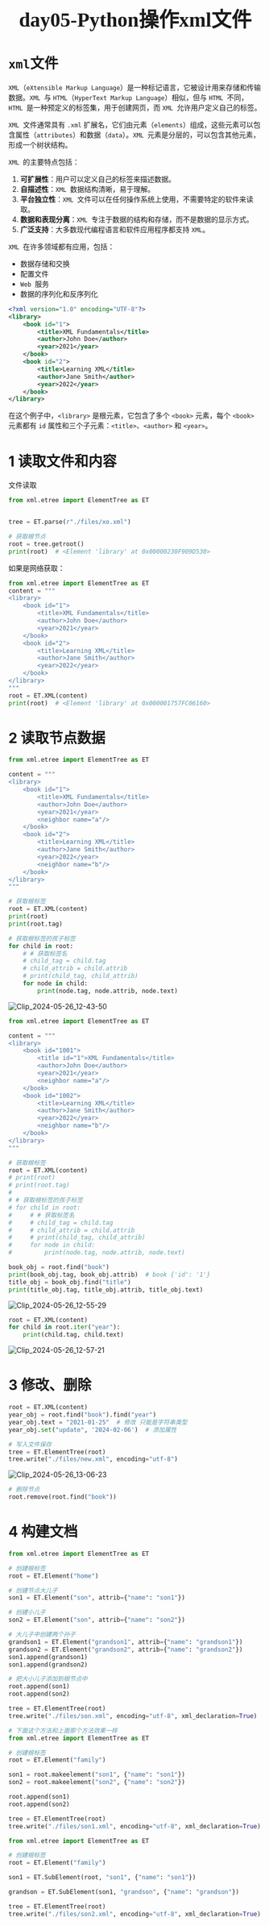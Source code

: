 <h1 style="text-align: center;font-size: 40px; font-family: '楷体';">day05-Python操作xml文件</h1>

# `xml`文件

`XML`（`eXtensible Markup Language`）是一种标记语言，它被设计用来存储和传输数据。`XML `与 `HTML`（`HyperText Markup Language`）相似，但与 `HTML `不同，`HTML `是一种预定义的标签集，用于创建网页，而 `XML `允许用户定义自己的标签。

`XML `文件通常具有 `.xml` 扩展名，它们由元素（`elements`）组成，这些元素可以包含属性（`attributes`）和数据（`data`）。`XML `元素是分层的，可以包含其他元素，形成一个树状结构。

`XML `的主要特点包括：

1. **可扩展性**：用户可以定义自己的标签来描述数据。
2. **自描述性**：`XML `数据结构清晰，易于理解。
3. **平台独立性**：`XML `文件可以在任何操作系统上使用，不需要特定的软件来读取。
4. **数据和表现分离**：`XML `专注于数据的结构和存储，而不是数据的显示方式。
5. **广泛支持**：大多数现代编程语言和软件应用程序都支持 `XML`。

`XML `在许多领域都有应用，包括：

- 数据存储和交换
- 配置文件
- `Web `服务
- 数据的序列化和反序列化

```xml
<?xml version="1.0" encoding="UTF-8"?>
<library>
    <book id="1">
        <title>XML Fundamentals</title>
        <author>John Doe</author>
        <year>2021</year>
    </book>
    <book id="2">
        <title>Learning XML</title>
        <author>Jane Smith</author>
        <year>2022</year>
    </book>
</library>
```

在这个例子中，`<library>` 是根元素，它包含了多个 `<book>` 元素，每个 `<book>` 元素都有 `id` 属性和三个子元素：`<title>`、`<author>` 和 `<year>`。

# 1 读取文件和内容

文件读取

```python
from xml.etree import ElementTree as ET


tree = ET.parse(r"./files/xo.xml")

# 获取根节点
root = tree.getroot()
print(root)  # <Element 'library' at 0x00000230F909D530>
```

如果是网络获取：

```python
from xml.etree import ElementTree as ET
content = """
<library>
    <book id="1">
        <title>XML Fundamentals</title>
        <author>John Doe</author>
        <year>2021</year>
    </book>
    <book id="2">
        <title>Learning XML</title>
        <author>Jane Smith</author>
        <year>2022</year>
    </book>
</library>
"""
root = ET.XML(content)
print(root)  # <Element 'library' at 0x000001757FC06160>
```

# 2 读取节点数据

```python
from xml.etree import ElementTree as ET

content = """
<library>
    <book id="1">
        <title>XML Fundamentals</title>
        <author>John Doe</author>
        <year>2021</year>
        <neighbor name="a"/>
    </book>
    <book id="2">
        <title>Learning XML</title>
        <author>Jane Smith</author>
        <year>2022</year>
        <neighbor name="b"/>
    </book>
</library>
"""

# 获取根标签
root = ET.XML(content)
print(root)
print(root.tag)

# 获取根标签的孩子标签
for child in root:
    # # 获取标签名
    # child_tag = child.tag
    # child_attrib = child.attrib
    # print(child_tag, child_attrib)
    for node in child:
        print(node.tag, node.attrib, node.text)
```

![Clip_2024-05-26_12-43-50](F:\TextFiles\MDFiles\my_note\学习\2020python3.9-wupeiqi\assets\Clip_2024-05-26_12-43-50.png)

```python
from xml.etree import ElementTree as ET

content = """
<library>
    <book id="1001">
        <title id="1">XML Fundamentals</title>
        <author>John Doe</author>
        <year>2021</year>
        <neighbor name="a"/>
    </book>
    <book id="1002">
        <title>Learning XML</title>
        <author>Jane Smith</author>
        <year>2022</year>
        <neighbor name="b"/>
    </book>
</library>
"""

# 获取根标签
root = ET.XML(content)
# print(root)
# print(root.tag)
#
# # 获取根标签的孩子标签
# for child in root:
#     # # 获取标签名
#     # child_tag = child.tag
#     # child_attrib = child.attrib
#     # print(child_tag, child_attrib)
#     for node in child:
#         print(node.tag, node.attrib, node.text)

book_obj = root.find("book")
print(book_obj.tag, book_obj.attrib)  # book {'id': '1'}
title_obj = book_obj.find("title")
print(title_obj.tag, title_obj.attrib, title_obj.text)
```

![Clip_2024-05-26_12-55-29](F:\TextFiles\MDFiles\my_note\学习\2020python3.9-wupeiqi\assets\Clip_2024-05-26_12-55-29.png)

```python
root = ET.XML(content)
for child in root.iter("year"):
    print(child.tag, child.text)
```

![Clip_2024-05-26_12-57-21](F:\TextFiles\MDFiles\my_note\学习\2020python3.9-wupeiqi\assets\Clip_2024-05-26_12-57-21.png)

# 3 修改、删除

```python
root = ET.XML(content)
year_obj = root.find("book").find("year")
year_obj.text = "2021-01-25"  # 修改 只能是字符串类型
year_obj.set("update", '2024-02-06')  # 添加属性

# 写入文件保存
tree = ET.ElementTree(root)
tree.write("./files/new.xml", encoding="utf-8")
```

![Clip_2024-05-26_13-06-23](./assets/Clip_2024-05-26_13-06-23.png)

```python
# 删除节点
root.remove(root.find("book"))
```

# 4 构建文档

```python
from xml.etree import ElementTree as ET

# 创建根标签
root = ET.Element("home")

# 创建节点大儿子
son1 = ET.Element("son", attrib={"name": "son1"})

# 创建小儿子
son2 = ET.Element("son", attrib={"name": "son2"})

# 大儿子中创建两个孙子
grandson1 = ET.Element("grandson1", attrib={"name": "grandson1"})
grandson2 = ET.Element("grandson2", attrib={"name": "grandson2"})
son1.append(grandson1)
son1.append(grandson2)

# 把大小儿子添加到根节点中
root.append(son1)
root.append(son2)

tree = ET.ElementTree(root)
tree.write("./files/son.xml", encoding="utf-8", xml_declaration=True)
```

```python
# 下面这个方法和上面那个方法效果一样
from xml.etree import ElementTree as ET

# 创建根标签 
root = ET.Element("family")

son1 = root.makeelement("son1", {"name": "son1"})
son2 = root.makeelement("son2", {"name": "son2"})

root.append(son1)
root.append(son2)

tree = ET.ElementTree(root)
tree.write("./files/son1.xml", encoding="utf-8", xml_declaration=True)
```

```python
from xml.etree import ElementTree as ET

# 创建根标签
root = ET.Element("family")

son1 = ET.SubElement(root, "son1", {"name": "son1"})

grandson = ET.SubElement(son1, "grandson", {"name": "grandson"})

tree = ET.ElementTree(root)
tree.write("./files/son2.xml", encoding="utf-8", xml_declaration=True)
```





































